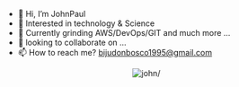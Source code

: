 - 👋 Hi, I’m JohnPaul
- 👀 Interested in technology & Science
- 🌱 Currently grinding AWS/DevOps/GIT and much more ...
- 💞️ looking to collaborate on ...
- 📫 How to reach me? bijudonbosco1995@gmail.com


<p align="center">
	<img src=https://github-readme-stats.vercel.app/api?username=john-s21&show_icons=true alt=john/>
</p>


<!---
john-s21/john-s21 is a ✨ special ✨ repository because its `README.md` (this file) appears on your GitHub profile.
You can click the Preview link to take a look at your changes.
--->
